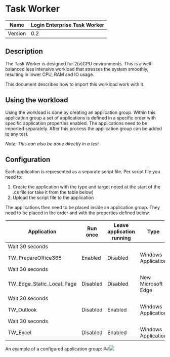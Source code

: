 # Task Worker

| Name | Login Enterprise Task Worker |
|--|--|
| Version | 0.2 |

## Description
The Task Worker is designed for 2(v)CPU environments. This is a well-balanced less intensive workload that stresses the system smoothly, resulting in lower CPU, RAM and IO usage.

This document describes how to import this workload work with it. 

## Using the workload
Using the workload is done by creating an application group. Within this application group a set of applications is defined in a specific order with specific application properties enabled. The applications need to be imported separately. After this process the application group can be added to any test.

*Note: This can also be done directly in a test*


## Configuration

Each application is represented as a separate script file. Per script file you need to:
1. Create the application with the type and target noted at the start of the .cs file (or take it from the table below)
2. Upload the script file to the application

The applications then need to be placed inside an application group. They need to be placed in the order and with the properties defined below.

| Application | Run once | Leave application running | Type | Target
|--|--|--|--|--|
| Wait 30 seconds
| TW_PrepareOffice365 | Enabled | Disabled | Windows Application | winword.exe
| Wait 30 seconds
| TW_Edge_Static_Local_Page | Disabled | Disabled | New Microsoft Edge | Leave Blank
| Wait 30 seconds
| TW_Outlook| Disabled | Enabled | Windows Application | outlook.exe /importprf %TEMP%\LoginPI\outlook.prf
| Wait 30 seconds
| TW_Excel | Disabled | Enabled | Windows Application | excel.exe

An example of a configured application group:
##![](assets/20220209_145343_image.png)
